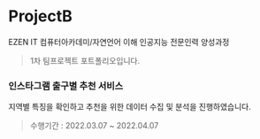 # ProjectB
EZEN IT 컴퓨터아카데미/자연언어 이해 인공지능 전문인력 양성과정
> 1차 팀프로젝트 포트폴리오입니다.

### 인스타그램 출구별 추천 서비스
지역별 특징을 확인하고 추천을 위한 데이터 수집 및 분석을 진행하였습니다.
> 수행기간 : 2022.03.07 ~ 2022.04.07
